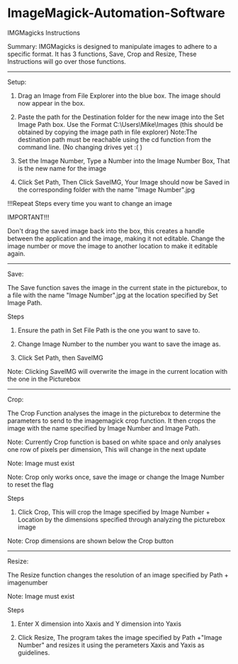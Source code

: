 # ImageMagick-Automation-Software

IMGMagicks Instructions

Summary:
IMGMagicks is designed to manipulate images to adhere to a specific format. 
It has 3 functions, Save, Crop and Resize, These Instructions will go over those functions.

**************************************************************************************************************************************

Setup:

1. Drag an Image from File Explorer into the blue box. The image should now appear in the box.

2. Paste the path for the Destination folder for the new image into the Set Image Path box. 
   Use the Format C:\Users\Mike\Images (this should be obtained by copying the image path in file explorer)
   Note:The destination path must be reachable using the cd function from the command line. (No changing drives yet :( )

3. Set the Image Number, Type a Number into the Image Number Box, That is the new name for the image

4. Click Set Path, Then Click SaveIMG, Your Image should now be Saved in the corresponding folder with the name "Image Number".jpg

!!!Repeat Steps every time you want to change an image

IMPORTANT!!!

Don't drag the saved image back into the box, this creates a handle between the application and the image, making it not editable.
Change the image number or move the image to another location to make it editable again.

**************************************************************************************************************************************

Save:

The Save function saves the image in the current state in the picturebox, to a file with the name 
"Image Number".jpg at the location specified by Set Image Path.

Steps

1. Ensure the path in Set File Path is the one you want to save to.

2. Change Image Number to the number you want to save the image as.

3. Click Set Path, then SaveIMG

Note: Clicking SaveIMG will overwrite the image in the current location with the one in the Picturebox

**************************************************************************************************************************************

Crop:

The Crop Function analyses the image in the picturebox to determine the parameters to send to the imagemagick crop function.
It then crops the image with the name specified by Image Number and Image Path.

Note: Currently Crop function is based on white space and only analyses one row of pixels per dimension, This will change in the next update

Note: Image must exist

Note: Crop only works once, save the image or change the Image Number to reset the flag

Steps

1. Click Crop, This will crop the Image specified by Image Number + Location by the 
   dimensions specified through analyzing the picturebox image

Note: Crop dimensions are shown below the Crop button

**************************************************************************************************************************************

Resize:

The Resize function changes the resolution of an image specified by Path + imagenumber

Note: Image must exist

Steps

1. Enter X dimension into Xaxis and Y dimension into Yaxis

2. Click Resize, The program takes the image specified by Path +"Image Number" and resizes it using the perameters Xaxis and Yaxis as guidelines.

